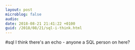 ```yaml
---
layout: post
microblog: false
audio: 
date: 2018-08-21 21:41:22 +0100
guid: /2018/08/21/sql-i-think.html
---
```

#sql I think there's an echo - anyone a SQL person on here?
